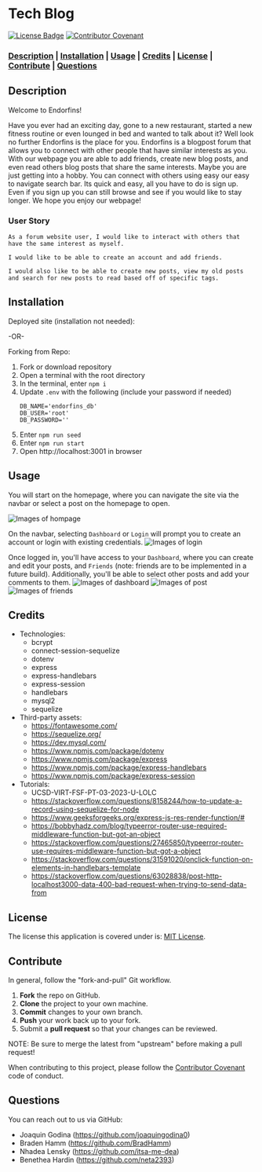 # Tech Blog

[![License Badge](https://img.shields.io/badge/license-MIT%20License-green?style=for-the-badge&logo=appveyor)](https://mit-license.org/)
[![Contributor Covenant](https://img.shields.io/badge/Contributor%20Covenant-2.1-4baaaa.svg?style=for-the-badge&logo=appveyor)](https://www.contributor-covenant.org/version/2/1/code_of_conduct/)

### **[Description](#description) | [Installation](#installation) | [Usage](#usage) | [Credits](#credits) | [License](#license) | [Contribute](#contribute) | [Questions](#questions)**

## Description

Welcome to Endorfins!

Have you ever had an exciting day, gone to a new restaurant, started a new fitness routine or even lounged in bed and wanted to talk about it? Well look no further Endorfins is the place for you. Endorfins is a blogpost forum that allows you to connect with other people that have similar interests as you. With our webpage you are able to add friends, create new blog posts, and even read others blog posts that share the same interests. Maybe you are just getting into a hobby. You can connect with others using easy our easy to navigate search bar. Its quick and easy, all you have to do is sign up. Even if you sign up you can still browse and see if you would like to stay longer. We hope you enjoy our webpage!

### User Story
  ```
  As a forum website user, I would like to interact with others that have the same interest as myself. 

  I would like to be able to create an account and add friends.

  I would also like to be able to create new posts, view my old posts and search for new posts to read based off of specific tags.
  ```

## Installation

Deployed site (installation not needed): 

-OR-

Forking from Repo:
1. Fork or download repository
2. Open a terminal with the root directory
3. In the terminal, enter `npm i`
4. Update `.env` with the following (include your password if needed)
    ```
    DB_NAME='endorfins_db'
    DB_USER='root'
    DB_PASSWORD=''
    ```
5. Enter `npm run seed`
6. Enter `npm run start`
7. Open http://localhost:3001 in browser

## Usage

You will start on the homepage, where you can navigate the site via the navbar or select a post on the homepage to open.

![Images of hompage](./Assets/homepage.jpg)

On the navbar, selecting `Dashboard` or `Login` will prompt you to create an account or login with existing credentials.
![Images of login](./Assets/login.jpg)

Once logged in, you'll have access to your `Dashboard`, where you can create and edit your posts, and `Friends` (note: friends are to be implemented in a future build). Additionally, you'll be able to select other posts and add your comments to them.
![Images of dashboard](./Assets/dashboard.jpg)
![Images of post](./Assets/post.jpg)
![Images of friends](./Assets/friends.jpg)

## Credits

- Technologies: 
  - bcrypt
  - connect-session-sequelize
  - dotenv
  - express
  - express-handlebars
  - express-session
  - handlebars
  - mysql2
  - sequelize
- Third-party assets: 
  - https://fontawesome.com/
  - https://sequelize.org/
  - https://dev.mysql.com/
  - https://www.npmjs.com/package/dotenv
  - https://www.npmjs.com/package/express
  - https://www.npmjs.com/package/express-handlebars
  - https://www.npmjs.com/package/express-session
- Tutorials: 
  - UCSD-VIRT-FSF-PT-03-2023-U-LOLC
  - https://stackoverflow.com/questions/8158244/how-to-update-a-record-using-sequelize-for-node
  - https://www.geeksforgeeks.org/express-js-res-render-function/#
  - https://bobbyhadz.com/blog/typeerror-router-use-required-middleware-function-but-got-an-object
  - https://stackoverflow.com/questions/27465850/typeerror-router-use-requires-middleware-function-but-got-a-object
  - https://stackoverflow.com/questions/31591020/onclick-function-on-elements-in-handlebars-template
  - https://stackoverflow.com/questions/63028838/post-http-localhost3000-data-400-bad-request-when-trying-to-send-data-from

## License

 The license this application is covered under is: [MIT License](https://mit-license.org/).

## Contribute

In general, follow the "fork-and-pull" Git workflow.

  1. **Fork** the repo on GitHub.
  2. **Clone** the project to your own machine.
  3. **Commit** changes to your own branch.
  4. **Push** your work back up to your fork.
  5. Submit a **pull request** so that your changes can be reviewed.
    
  NOTE: Be sure to merge the latest from "upstream" before making a pull request!
  
  When contributing to this project, please follow the [Contributor Covenant](https://www.contributor-covenant.org/version/2/1/code_of_conduct/) code of conduct.

## Questions

You can reach out to us via GitHub:
- Joaquin Godina (https://github.com/joaquingodina0)
- Braden Hamm (https://github.com/BradHamm)
- Nhadea Lensky (https://github.com/itsa-me-dea)
- Benethea Hardin (https://github.com/neta2393)

